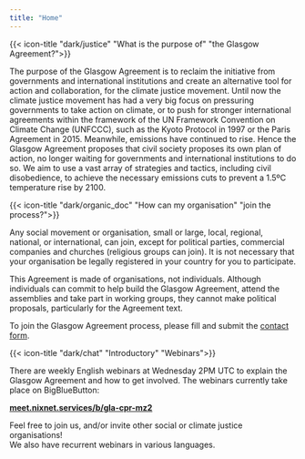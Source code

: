 ```yaml
---
title: "Home"
---
```


{{< icon-title "dark/justice" "What is the purpose of" "the Glasgow Agreement?">}}

The purpose of the Glasgow Agreement is to reclaim the initiative from governments and international institutions and create an alternative tool for action and collaboration, for the climate justice movement. Until now the climate justice movement has had a very big focus on pressuring governments to take action on climate, or to push for stronger international agreements within the framework of the UN Framework Convention on Climate Change (UNFCCC), such as the Kyoto Protocol in 1997 or the Paris Agreement in 2015. Meanwhile, emissions have continued to rise. Hence the Glasgow Agreement proposes that civil society proposes its own plan of action, no longer waiting for governments and international institutions to do so. We aim to use a vast array of strategies and tactics, including civil disobedience, to achieve the necessary emissions cuts to prevent a 1.5ºC temperature rise by 2100.  

{{< icon-title "dark/organic_doc" "How can my organisation" "join the process?">}}

Any social movement or organisation, small or large, local, regional, national, or international, can join, except for political parties, commercial companies and churches (religious groups can join). It is not necessary that your organisation be legally registered in your country for you to participate.  

This Agreement is made of organisations, not individuals. Although individuals can commit to help build the Glasgow Agreement, attend the assemblies and take part in working groups, they cannot make political proposals, particularly for the Agreement text.  

To join the Glasgow Agreement process, please fill and submit the [contact form](/contact).  

{{< icon-title "dark/chat" "Introductory" "Webinars">}}

There are weekly English webinars at Wednesday 2PM UTC to explain the Glasgow Agreement and how to get involved. The webinars currently take place on BigBlueButton:  

**[meet.nixnet.services/b/gla-cpr-mz2](https://meet.nixnet.services/b/gla-cpr-mz2)**  

Feel free to join us, and/or invite other social or climate justice organisations!  
We also have recurrent webinars in various languages.  
